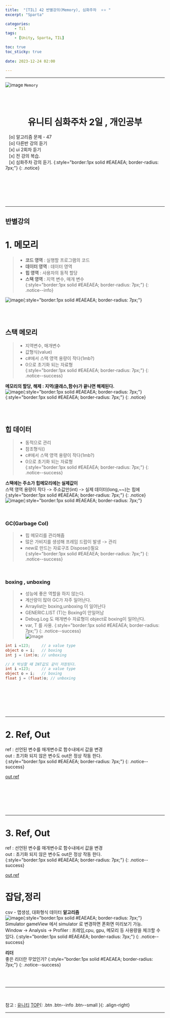 ```yaml
---
title:  "[TIL] 42 반별강의(Memory), 심화주차  ⭐⭐ "
excerpt: "Sparta"

categories:
    - Til
tags:
    - [Unity, Sparta, TIL]

toc: true
toc_sticky: true
 
date: 2023-12-24 02:00

---
```

- - -

![image](https://github.com/levell1/levell1.github.io/assets/96651722/be5b3949-04ed-4081-8cc8-3609a99d7a18)
`Memory`

<BR><BR>


<center><H1>  유니티 심화주차 2일 , 개인공부 </H1></center>

&nbsp;&nbsp; [o] 알고리즘 문제  - 47   
&nbsp;&nbsp; [o] 다른반 강의 듣기  
&nbsp;&nbsp; [x] ui 2회차 듣기  
&nbsp;&nbsp; [x] 전 강의 복습.      
&nbsp;&nbsp; [x] 심화주차 강의 듣기.
{:style="border:1px solid #EAEAEA; border-radius: 7px;"}
{: .notice}  

<br><br><br><br><br>
- - - 

<h2> 반별강의 </h2>

# 1. 메모리
> - **코드 영역** : 실행할 프로그램의 코드  
> - **데이터 영역**  : 데이터 영역  
> - **힙 영역**  : 사용자의 동적 할당  
> - **스택 영역**  : 지역 변수, 매개 변수  
{:style="border:1px solid #EAEAEA; border-radius: 7px;"}
{: .notice--info}  

![image](https://github.com/levell1/levell1.github.io/assets/96651722/bf15370d-bef1-4f96-acf7-10bb3507d4ce){:style="border:1px solid #EAEAEA; border-radius: 7px;"}  

<br><br>

## 스택 메모리
> - 지역변수, 매개변수  
> - 값형식(value)  
> - c#에서 스택 영역 용량이 작다(1mb?)  
> - 0으로 초기화 되는 자료형  
{:style="border:1px solid #EAEAEA; border-radius: 7px;"}
{: .notice--success}  

**메모리의 할당, 해제 : 지역(클래스,함수)가 끝나면 해제된다.**  
![image](https://github.com/levell1/levell1.github.io/assets/96651722/c82130dc-4468-4f69-b695-8aaa2409a90d){:style="border:1px solid #EAEAEA; border-radius: 7px;"}  
{:style="border:1px solid #EAEAEA; border-radius: 7px;"}
{: .notice}

<br><br>

## 힙 데이터  
> - 동적으로 관리
> - 참조형식()  
> - c#에서 스택 영역 용량이 작다(1mb?)  
> - 0으로 초기화 되는 자료형  
{:style="border:1px solid #EAEAEA; border-radius: 7px;"}
{: .notice--success}  

**스택에는 주소가 힙메모리에는 실제값이**  
스택 영역 용량이 작다 -> 주소값만(int) -> 실제 데이터(long,~~)는 힙에  
{:style="border:1px solid #EAEAEA; border-radius: 7px;"}
{: .notice}
![image](https://github.com/levell1/levell1.github.io/assets/96651722/c21c692c-7dcb-4e10-908d-70464a56c0fc){:style="border:1px solid #EAEAEA; border-radius: 7px;"}  

<br>

### GC(Garbage Col)
> - 힙 메모리를 관리해줌  
> - 많은 가비지를 생성해 프레임 드랍이 발생 -> 관리  
> - new로 만드는 자료구조 Dispose()필요  
{:style="border:1px solid #EAEAEA; border-radius: 7px;"}
{: .notice--success} 

<br>

### boxing , unboxing
> - 성능에 좋은 역할을 하지 않는다.  
> - 계산량이 많아 GC가 자주 일어난다.
> - Arraylist는 boxing,unboxing 이 일어난다    
> - GENERIC.LIST (T)는 Boxing이 안일어남  
> - Debug.Log 도 매개변수 자료형이 object로 boxing이 일어난다.  
> - var, T 를 사용. 
{:style="border:1px solid #EAEAEA; border-radius: 7px;"}
{: .notice--success}  
![image](https://github.com/levell1/levell1.github.io/assets/96651722/fc7a6011-f0b1-4e48-8d6b-c5ebc054936b)

<div class="notice--primary" markdown="1"> 

```c#
int i =123;     // a value type  
object o = i;   // boxing  
int j = (int)o; // unboxing  

// X 박싱할 때 INT값도 같이 저장된다.
int i =123;     // a value type  
object o = i;   // boxing  
float j = (float)o; // unboxing  
```
</div>


<br><br><br><br><br>
- - - 

# 2. Ref, Out
ref : 선언된 변수를 매개변수로 함수내에서 값을 변경  
out : 초기화 되지 않은 변수도 out은 정상 작동 한다.  
{:style="border:1px solid #EAEAEA; border-radius: 7px;"}
{: .notice--success}  

[out,ref](https://levell1.github.io/sparta%20c%20sharp/SpartaCsharp9/#2-ref-out)  
 

<br><br><br><br><br>
- - - 

# 3. Ref, Out
ref : 선언된 변수를 매개변수로 함수내에서 값을 변경  
out : 초기화 되지 않은 변수도 out은 정상 작동 한다.  
{:style="border:1px solid #EAEAEA; border-radius: 7px;"}
{: .notice--success}  

[out,ref](https://levell1.github.io/sparta%20c%20sharp/SpartaCsharp9/#2-ref-out)  


# 잡담,정리
csv - 맵생성, 대화형식 데이터
**알고리즘**  
![image](https://github.com/levell1/levell1.github.io/assets/96651722/9d876df3-e807-480c-8415-aed69164264d){:style="border:1px solid #EAEAEA; border-radius: 7px;"}  
Simulator gameView 에서 simulator 로 변경하면 폰화면 미리보기 가능.  
Window -> Analysis -> Profiler : 프레임,cpu, gpu, 메모리 등 사용량을 체크할 수 있다.
{:style="border:1px solid #EAEAEA; border-radius: 7px;"}
{: .notice--success}  

**리더**  
좋은 리더란 무었인가? 
{:style="border:1px solid #EAEAEA; border-radius: 7px;"}
{: .notice--success}  

<br><br>
- - -

<br>

참고 : [유니티](https://docs.unity3d.com/kr/)
[TOP](#){: .btn .btn--info .btn--small }{: .align-right}
<br>
- - -
